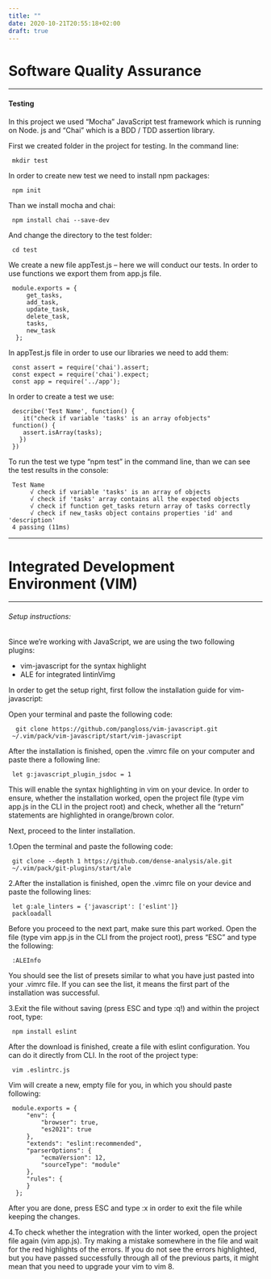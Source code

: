 ```yaml
---
title: ""
date: 2020-10-21T20:55:18+02:00
draft: true
---
```


# Software Quality Assurance

---

#### Testing

In this project we used “Mocha” JavaScript test framework which is running on Node. js and “Chai” which is a BDD / TDD assertion library.

First we created folder in the project for testing.
In the command line:

     mkdir test

In order to create new test we need to install npm packages:

     npm init

Than we install mocha and chai:

     npm install chai --save-dev

And change the directory to the test folder:

     cd test

We create a new file appTest.js – here we will conduct our tests.
In order to use functions we export them from app.js file.

     module.exports = {
         get_tasks,
         add_task,
         update_task,
         delete_task,
         tasks,
         new_task
      };

In appTest.js file in order to use our libraries we need to add them:

     const assert = require('chai').assert;
     const expect = require('chai').expect;
     const app = require('../app');

In order to create a test we use:

     describe('Test Name', function() {
        it("check if variable 'tasks' is an array ofobjects"
     function() {
        assert.isArray(tasks);
       })
     })

To run the test we type “npm test” in the command line, than we can see the test results in the console:

     Test Name
          √ check if variable 'tasks' is an array of objects
          √ check if 'tasks' array contains all the expected objects
          √ check if function get_tasks return array of tasks correctly
          √ check if new_tasks object contains properties 'id' and 'description'
     4 passing (11ms)

---

# Integrated Development Environment (VIM)

---

###### Setup instructions:

Since we’re working with JavaScript, we are using the two following plugins:

- vim-javascript for the syntax highlight
- ALE for integrated lintinVimg

In order to get the setup right, first follow the installation guide for vim-javascript:

Open your terminal and paste the following code:

      git clone https://github.com/pangloss/vim-javascript.git
     ~/.vim/pack/vim-javascript/start/vim-javascript

After the installation is finished, open the .vimrc file on your computer and paste there a following line:

     let g:javascript_plugin_jsdoc = 1

This will enable the syntax highlighting in vim on your device.
In order to ensure, whether the installation worked, open the project file (type vim app.js in the CLI in the project root) and check, whether all the “return” statements are highlighted in orange/brown color.

Next, proceed to the linter installation.

1.Open the terminal and paste the following code:

     git clone --depth 1 https://github.com/dense-analysis/ale.git
     ~/.vim/pack/git-plugins/start/ale

2.After the installation is finished, open the .vimrc file on your device and paste the following lines:

     let g:ale_linters = {'javascript': ['eslint']}
     packloadall

Before you proceed to the next part, make sure this part worked. Open the file (type vim app.js in the CLI from the project root), press “ESC” and type the following:

     :ALEInfo

You should see the list of presets similar to what you have just pasted into your .vimrc file. If you can see the list, it means the first part of the installation was successful.

3.Exit the file without saving (press ESC and type :q!) and within the project root, type:

     npm install eslint

After the download is finished, create a file with eslint configuration. You can do it directly from CLI. In the root of the project type:

     vim .eslintrc.js

Vim will create a new, empty file for you, in which you should paste following:

     module.exports = {
         "env": {
             "browser": true,
             "es2021": true
         },
         "extends": "eslint:recommended",
         "parserOptions": {
             "ecmaVersion": 12,
             "sourceType": "module"
         },
         "rules": {
         }
      };

After you are done, press ESC and type :x in order to exit the file while keeping the changes.

4.To check whether the integration with the linter worked, open the project file again (vim app.js). Try making a mistake somewhere in the file and wait for the red highlights of the errors. If you do not see the errors highlighted, but you have passed successfully through all of the previous parts, it might mean that you need to upgrade your vim to vim 8.
